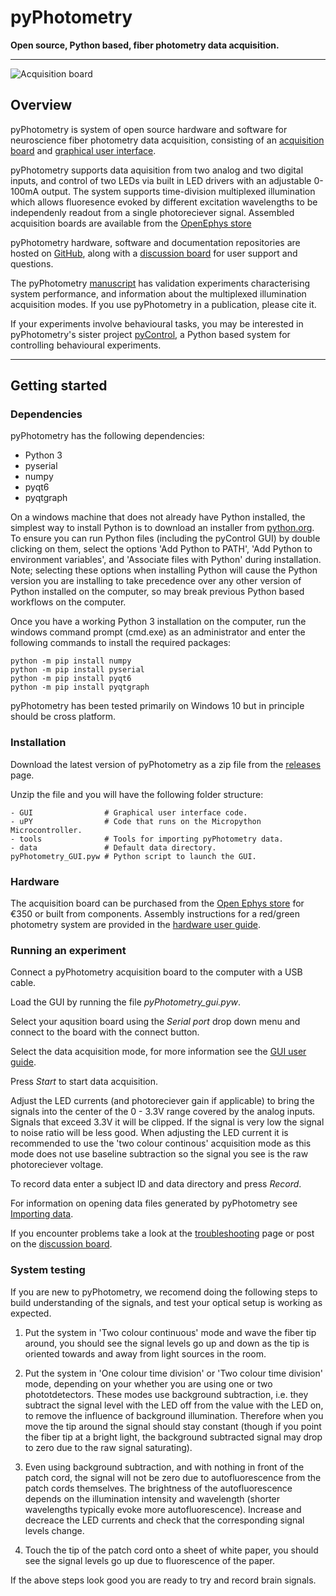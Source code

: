 # pyPhotometry

**Open source, Python based, fiber photometry data acquisition.**

---

![Acquisition board](media/board_photo.jpg)

## Overview

pyPhotometry is system of open source hardware and software for neuroscience fiber photometry data acquisition, consisting of an [acquisition board](user-guide/hardware.md) and [graphical user interface](user-guide/graphical-user-interface.md). 

pyPhotometry supports data aquisition from two analog and two digital inputs, and control of two LEDs via built in LED drivers with an adjustable 0-100mA output.  The system supports time-division multiplexed illumination which allows fluoresence evoked by different excitation wavelengths to be independenly readout from a single photoreciever signal.  Assembled acquisition boards are available from the [OpenEphys store](https://open-ephys.org/pycontrol/pyphotometry)

pyPhotometry hardware, software and documentation repositories are hosted on [GitHub](https://github.com/pyPhotometry), along with a [discussion board](https://github.com/orgs/pyPhotometry/discussions) for user support and questions.

The pyPhotometry [manuscript](https://rdcu.be/bpvvJ) has validation experiments characterising system performance, and information about the multiplexed illumination acquisition modes.  If you use pyPhotometry in a publication, please cite it.

If your experiments involve behavioural tasks, you may be interested in pyPhotometry's sister project [pyControl](https://pycontrol.readthedocs.io), a Python based system for controlling behavioural experiments.

---  

## Getting started

### Dependencies

pyPhotometry has the following dependencies:

- Python 3
- pyserial
- numpy
- pyqt6
- pyqtgraph

 On a windows machine that does not already have Python installed, the simplest way to install Python is to download an installer from [python.org](https://www.python.org/downloads/). To ensure you can run Python files (including the pyControl GUI) by double clicking on them, select the options 'Add Python to PATH', 'Add Python to environment variables', and 'Associate files with Python' during installation.  Note; selecting these options when installing Python will cause the Python version you are installing to take precedence over any other version of Python installed on the computer, so may break previous Python based workflows on the computer.

Once you have a working Python 3 installation on the computer, run the windows command prompt (cmd.exe) as an administrator and enter the following commands to install the required packages:

```
python -m pip install numpy
python -m pip install pyserial
python -m pip install pyqt6
python -m pip install pyqtgraph
```

pyPhotometry has been tested primarily on Windows 10 but in principle should be cross platform.

### Installation

Download the latest version of pyPhotometry as a zip file from the [releases](https://github.com/pyPhotometry/code/releases) page.

Unzip the file and you will have the following folder structure:

```
- GUI                # Graphical user interface code.
- uPY                # Code that runs on the Micropython Microcontroller.
- tools              # Tools for importing pyPhotometry data.
- data               # Default data directory.
pyPhotometry_GUI.pyw # Python script to launch the GUI.

```

### Hardware

The acquisition board can be purchased from the [Open Ephys store](http://www.open-ephys.org/pycontrol) for €350 or built from components.  Assembly instructions for a red/green photometry system are provided in the [hardware user guide](user-guide/hardware.md#assembly-instructions).

### Running an experiment

Connect a pyPhotometry acquisition board to the computer with a USB cable.

Load the GUI by running the file *pyPhotometry_gui.pyw*.

Select your aqusition board using the *Serial port* drop down menu and connect to the board with the connect button.

Select the data acquisition mode, for more information see the [GUI user guide](user-guide/graphical-user-interface.md#acquisition-settings).

Press *Start* to start data acquisition.

Adjust the LED currents (and photoreciever gain if applicable) to bring the signals into the center of the 0 - 3.3V range covered by the analog inputs.  Signals that exceed 3.3V it will be clipped.  If the signal is very low the signal to noise ratio will be less good.  When adjusting the LED current it is recommended to use the 'two colour continous' acquisition mode as this mode does not use baseline subtraction so the signal you see is the raw photoreciever voltage.

To record data enter a subject ID and data directory and press *Record*.

For information on opening data files generated by pyPhotometry see [Importing data](user-guide/importing-data.md).

If you encounter problems take a look at the [troubleshooting](user-guide/troubleshooting.md) page or post on the [discussion board](https://github.com/orgs/pyPhotometry/discussions).

### System testing

If you are new to pyPhotometry, we recomend doing the following steps to build understanding of the signals, and test your optical setup is working as expected.

1.  Put the system in 'Two colour continuous' mode and wave the fiber tip around, you should see the signal levels go up and down as the tip is oriented towards and away from light sources in the room.

2.  Put the system in 'One colour time division' or  'Two colour time division' mode, depending on your whether you are using one or two phototdetectors.  These modes use background subtraction, i.e. they subtract the signal level with the LED off from the value with the LED on, to remove the influence of background illumination.  Therefore when you move the tip around the signal should stay constant (though if you point the fiber tip at a bright light, the background subtracted signal may drop to zero due to the raw signal saturating). 

3.  Even using background subtraction, and with nothing in front of the patch cord, the signal will not be zero due to autofluorescence from the patch cords themselves.  The brightness of the autofluorescence depends on the illumination intensity and wavelength (shorter wavelengths typically evoke more autofluorescence).  Increase and decreace the LED currents and check that the corresponding signal levels change.

4.  Touch the tip of the patch cord onto a sheet of white paper, you should see the signal levels go up due to fluorescence of the paper. 

If the above steps look good you are ready to try and record brain signals.